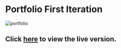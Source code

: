 # Portfolio First Iteration

![portfolio](https://i.ibb.co/3fbkfcv/react-portfolio.png)

Click [here](https://rubinradhakrishnan.netlify.app) to view the live version.
---

